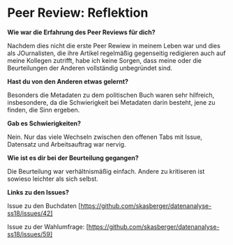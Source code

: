 # Peer Review: Reflektion

**Wie war die Erfahrung des Peer Reviews für dich?**

Nachdem dies nicht die erste Peer Rewiew in meinem Leben war und dies als JOurnalisten, die ihre Artikel regelmäßig gegenseitig redigieren auch auf meine Kollegen zutrifft, habe ich keine Sorgen, dass meine oder die Beurteilungen der Anderen vollständig unbegründet sind.

**Hast du von den Anderen etwas gelernt?**

Besonders die Metadaten zu dem politischen Buch waren sehr hilfreich, insbesondere, da die Schwierigkeit bei Metadaten darin besteht, jene zu finden, die Sinn ergeben.

**Gab es Schwierigkeiten?**

Nein. Nur das viele Wechseln zwischen den offenen Tabs mit Issue, Datensatz und Arbeitsauftrag war nervig.

**Wie ist es dir bei der Beurteilung gegangen?**

Die Beurteilung war verhältnismäßig einfach. Andere zu kritiseren ist sowieso leichter als sich selbst.

**Links zu den Issues?**

Issue zu den Buchdaten
[https://github.com/skasberger/datenanalyse-ss18/issues/42]

Issue zu der Wahlumfrage:
[https://github.com/skasberger/datenanalyse-ss18/issues/59]
